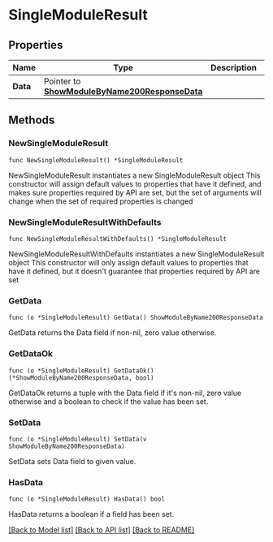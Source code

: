 # SingleModuleResult

## Properties

Name | Type | Description | Notes
------------ | ------------- | ------------- | -------------
**Data** | Pointer to [**ShowModuleByName200ResponseData**](ShowModuleByName200ResponseData.md) |  | [optional] 

## Methods

### NewSingleModuleResult

`func NewSingleModuleResult() *SingleModuleResult`

NewSingleModuleResult instantiates a new SingleModuleResult object
This constructor will assign default values to properties that have it defined,
and makes sure properties required by API are set, but the set of arguments
will change when the set of required properties is changed

### NewSingleModuleResultWithDefaults

`func NewSingleModuleResultWithDefaults() *SingleModuleResult`

NewSingleModuleResultWithDefaults instantiates a new SingleModuleResult object
This constructor will only assign default values to properties that have it defined,
but it doesn't guarantee that properties required by API are set

### GetData

`func (o *SingleModuleResult) GetData() ShowModuleByName200ResponseData`

GetData returns the Data field if non-nil, zero value otherwise.

### GetDataOk

`func (o *SingleModuleResult) GetDataOk() (*ShowModuleByName200ResponseData, bool)`

GetDataOk returns a tuple with the Data field if it's non-nil, zero value otherwise
and a boolean to check if the value has been set.

### SetData

`func (o *SingleModuleResult) SetData(v ShowModuleByName200ResponseData)`

SetData sets Data field to given value.

### HasData

`func (o *SingleModuleResult) HasData() bool`

HasData returns a boolean if a field has been set.


[[Back to Model list]](../README.md#documentation-for-models) [[Back to API list]](../README.md#documentation-for-api-endpoints) [[Back to README]](../README.md)


